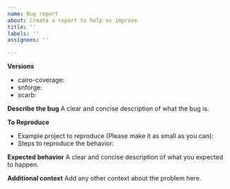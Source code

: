 ```yaml
---
name: Bug report
about: Create a report to help us improve
title: ''
labels: ''
assignees: ''

---
```


**Versions**
- cairo-coverage:
- snforge:
- scarb:

**Describe the bug**
A clear and concise description of what the bug is.

**To Reproduce**
- Example project to reproduce (Please make it as small as you can):
- Steps to reproduce the behavior:


**Expected behavior**
A clear and concise description of what you expected to happen.

**Additional context**
Add any other context about the problem here.
